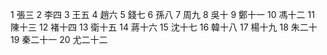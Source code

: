 1 張三
2 李四
3 王五
4 趙六
5 錢七
6 孫八
7 周九
8 吳十
9 鄭十一
10 馮十二
11 陳十三
12 褚十四
13 衛十五
14 蔣十六
15 沈十七
16 韓十八
17 楊十九
18 朱二十
19 秦二十一
20 尤二十二
